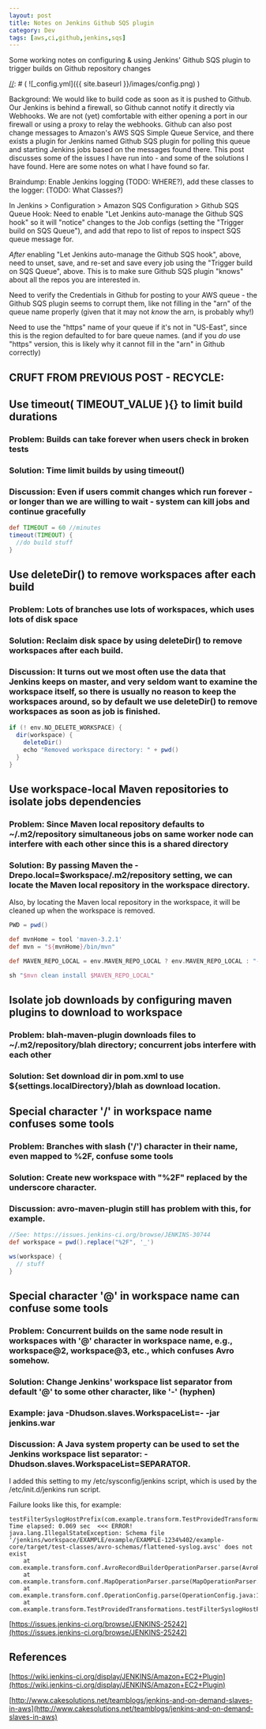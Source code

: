 ```yaml
---
layout: post
title: Notes on Jenkins Github SQS plugin
category: Dev
tags: [aws,ci,github,jenkins,sqs]
---
```


Some working notes on configuring & using Jenkins' Github SQS plugin to trigger builds on Github repository changes

[//]: # ( we are using this comment style )
[//]: # ( ![_config.yml]({{ site.baseurl }}/images/config.png) )

Background: We would like to build code as soon as it is pushed to Github.
Our Jenkins is behind a firewall, so Github cannot notify it directly via Webhooks.
We are not (yet) comfortable with either opening a port in our firewall or using a proxy to relay the webhooks.
Github can also post change messages to Amazon's AWS SQS Simple Queue Service, and there exists a plugin for Jenkins
named Github SQS plugin for polling this queue and starting Jenkins jobs based on the messages found there.
This post discusses some of the issues I have run into - and some of the solutions I have found.
Here are some notes on what I have found so far.


Braindump:
Enable Jenkins logging (TODO: WHERE?), add these classes to the logger: (TODO: What Classes?)

In Jenkins > Configuration > Amazon SQS Configuration > Github SQS Queue Hook:
  Need to enable "Let Jenkins auto-manage the Github SQS hook" so it will "notice" changes to the Job configs (setting the "Trigger build on SQS Queue"),
and add that repo to list of repos to inspect SQS queue message for.

*After* enabling "Let Jenkins auto-manage the Github SQS hook", above, need to unset, save, and re-set and save every job using the "Trigger build on SQS Queue", above.
This is to make sure Github SQS plugin "knows" about all the repos you are interested in.

Need to verify the Credentials in Github for posting to your AWS queue - the Github SQS plugin seems to corrupt them, like not filling in the "arn" of the queue name properly (given that it may not *know* the arn, is probably why!)

Need to use the "https" name of your queue if it's not in "US-East", since this is the region defaulted to for bare queue names. (and if you *do* use "https" version, this is likely why it cannot fill in the "arn" in Github correctly)




## CRUFT FROM PREVIOUS POST - RECYCLE:

## Use timeout( TIMEOUT_VALUE ){} to limit build durations

### Problem: Builds can take forever when users check in broken tests

### Solution: Time limit builds by using timeout()

### Discussion: Even if users commit changes which run forever - or longer than we are willing to wait - system can kill jobs and continue gracefully

```groovy
def TIMEOUT = 60 //minutes
timeout(TIMEOUT) {
  //do build stuff
}
```


## Use deleteDir() to remove workspaces after each build

### Problem: Lots of branches use lots of workspaces, which uses lots of disk space

### Solution: Reclaim disk space by using deleteDir() to remove workspaces after each build.

### Discussion: It turns out we most often use the data that Jenkins keeps on master, and very seldom want to examine the workspace itself, so there is usually no reason to keep the workspaces around, so by default we use deleteDir() to remove workspaces as soon as job is finished.

```groovy
if (! env.NO_DELETE_WORKSPACE) {
  dir(workspace) {
    deleteDir()
    echo "Removed workspace directory: " + pwd()
  }
}
```


## Use workspace-local Maven repositories to isolate jobs dependencies

### Problem: Since Maven local repository defaults to ~/.m2/repository simultaneous jobs on same worker node can interfere with each other since this is a shared directory

### Solution: By passing Maven the -Drepo.local=$workspace/.m2/repository setting, we can locate the Maven local repository in the workspace directory.
Also, by locating the Maven local repository in the workspace, it will be cleaned up when the workspace is removed.

```groovy
PWD = pwd()

def mvnHome = tool 'maven-3.2.1'
def mvn = "${mvnHome}/bin/mvn"

def MAVEN_REPO_LOCAL = env.MAVEN_REPO_LOCAL ? env.MAVEN_REPO_LOCAL : "-Dmaven.repo.local=${PWD}/.m2/repository"

sh "$mvn clean install $MAVEN_REPO_LOCAL"
```


## Isolate job downloads by configuring maven plugins to download to workspace

### Problem: blah-maven-plugin downloads files to ~/.m2/repository/blah directory; concurrent jobs interfere with each other

### Solution: Set download dir in pom.xml to use ${settings.localDirectory}/blah as download location.


## Special character '/' in workspace name confuses some tools

### Problem: Branches with slash ('/') character in their name, even mapped to %2F, confuse some tools

### Solution: Create new workspace with "%2F" replaced by the underscore character.

### Discussion: avro-maven-plugin still has problem with this, for example.

```groovy
//See: https://issues.jenkins-ci.org/browse/JENKINS-30744
def workspace = pwd().replace("%2F", '_')

ws(workspace) {
  // stuff
}
```


## Special character '@' in workspace name can confuse some tools

### Problem: Concurrent builds on the same node result in workspaces with '@' character in workspace name, e.g., workspace@2, workspace@3, etc., which confuses Avro somehow.

### Solution: Change Jenkins' workspace list separator from default '@' to some other character, like '-' (hyphen)

### Example: java -Dhudson.slaves.WorkspaceList=- -jar jenkins.war

### Discussion: A Java system property can be used to set the Jenkins workspace list separator: -Dhudson.slaves.WorkspaceList=SEPARATOR.
I added this setting to my /etc/sysconfig/jenkins script, which is used by the /etc/init.d/jenkins run script.

Failure looks like this, for example:

```shell
testFilterSyslogHostPrefix(com.example.transform.TestProvidedTransformations) Time elapsed: 0.069 sec  <<< ERROR!
java.lang.IllegalStateException: Schema file '/jenkins/workspace/EXAMPLE/example/EXAMPLE-1234%402/example-core/target/test-classes/avro-schemas/flattened-syslog.avsc' does not exist
    at com.example.transform.conf.AvroRecordBuilderOperationParser.parse(AvroRecordBuilderOperationParser.java:53)
    at com.example.transform.conf.MapOperationParser.parse(MapOperationParser.java:58)
    at com.example.transform.conf.OperationConfig.parse(OperationConfig.java:108)
    at com.example.transform.TestProvidedTransformations.testFilterSyslogHostPrefix(TestProvidedTransformations.java:40)
```

[https://issues.jenkins-ci.org/browse/JENKINS-25242](https://issues.jenkins-ci.org/browse/JENKINS-25242)


## References

[https://wiki.jenkins-ci.org/display/JENKINS/Amazon+EC2+Plugin](https://wiki.jenkins-ci.org/display/JENKINS/Amazon+EC2+Plugin)
 
[http://www.cakesolutions.net/teamblogs/jenkins-and-on-demand-slaves-in-aws](http://www.cakesolutions.net/teamblogs/jenkins-and-on-demand-slaves-in-aws)
